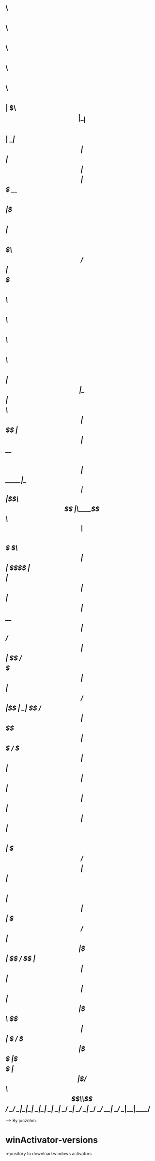 
$$\      $$\ $$\            $$$$$$\              $$\     $$\                      $$\                               $$\    $$\   $$\       $$$$$$\  
$$ | $\  $$ |\__|          $$  __$$\             $$ |    \__|                     $$ |                              $$ |   $$ |$$$$ |     $$$ __$$\ 
$$ |$$$\ $$ |$$\ $$$$$$$\  $$ /  $$ | $$$$$$$\ $$$$$$\   $$\ $$\    $$\ $$$$$$\ $$$$$$\    $$$$$$\   $$$$$$\        $$ |   $$ |\_$$ |     $$$$\ $$ |
$$ $$ $$\$$ |$$ |$$  __$$\ $$$$$$$$ |$$  _____|\_$$  _|  $$ |\$$\  $$  |\____$$\\_$$  _|  $$  __$$\ $$  __$$\       \$$\  $$  |  $$ |     $$\$$\$$ |
$$$$  _$$$$ |$$ |$$ |  $$ |$$  __$$ |$$ /        $$ |    $$ | \$$\$$  / $$$$$$$ | $$ |    $$ /  $$ |$$ |  \__|       \$$\$$  /   $$ |     $$ \$$$$ |
$$$  / \$$$ |$$ |$$ |  $$ |$$ |  $$ |$$ |        $$ |$$\ $$ |  \$$$  / $$  __$$ | $$ |$$\ $$ |  $$ |$$ |              \$$$  /    $$ |     $$ |\$$$ |
$$  /   \$$ |$$ |$$ |  $$ |$$ |  $$ |\$$$$$$$\   \$$$$  |$$ |   \$  /  \$$$$$$$ | \$$$$  |\$$$$$$  |$$ |               \$  /   $$$$$$\ $$\\$$$$$$  /
\__/     \__|\__|\__|  \__|\__|  \__| \_______|   \____/ \__|    \_/    \_______|  \____/  \______/ \__|                \_/    \______|\__|\______/ 
----------------------------------------------------------------------------------------------------------------------------------------------------

--> By jocznhm.


# winActivator-versions
repository to download windows activators
